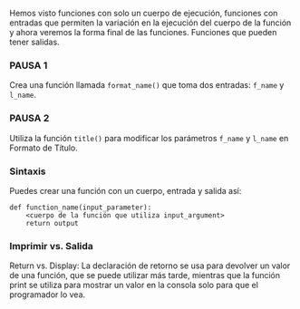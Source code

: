 Hemos visto funciones con solo un cuerpo de ejecución, funciones con entradas que permiten la variación en la ejecución del cuerpo de la función y ahora veremos la forma final de las funciones. Funciones que pueden tener salidas.

### PAUSA 1
Crea una función llamada `format_name()` que toma dos entradas: `f_name` y `l_name`.

### PAUSA 2
Utiliza la función `title()` para modificar los parámetros `f_name` y `l_name` en Formato de Título.

### Sintaxis
Puedes crear una función con un cuerpo, entrada y salida así:

```
def function_name(input_parameter):
    <cuerpo de la función que utiliza input_argument>
    return output
```

### Imprimir vs. Salida
Return vs. Display: La declaración de retorno se usa para devolver un valor de una función, que se puede utilizar más tarde, mientras que la función print se utiliza para mostrar un valor en la consola solo para que el programador lo vea.